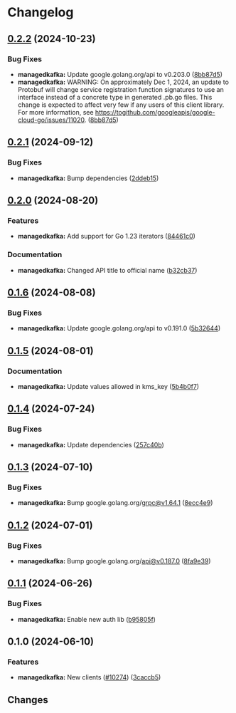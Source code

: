 # Changelog

## [0.2.2](https://github.com/googleapis/google-cloud-go/compare/managedkafka/v0.2.1...managedkafka/v0.2.2) (2024-10-23)


### Bug Fixes

* **managedkafka:** Update google.golang.org/api to v0.203.0 ([8bb87d5](https://github.com/googleapis/google-cloud-go/commit/8bb87d56af1cba736e0fe243979723e747e5e11e))
* **managedkafka:** WARNING: On approximately Dec 1, 2024, an update to Protobuf will change service registration function signatures to use an interface instead of a concrete type in generated .pb.go files. This change is expected to affect very few if any users of this client library. For more information, see https://togithub.com/googleapis/google-cloud-go/issues/11020. ([8bb87d5](https://github.com/googleapis/google-cloud-go/commit/8bb87d56af1cba736e0fe243979723e747e5e11e))

## [0.2.1](https://github.com/googleapis/google-cloud-go/compare/managedkafka/v0.2.0...managedkafka/v0.2.1) (2024-09-12)


### Bug Fixes

* **managedkafka:** Bump dependencies ([2ddeb15](https://github.com/googleapis/google-cloud-go/commit/2ddeb1544a53188a7592046b98913982f1b0cf04))

## [0.2.0](https://github.com/googleapis/google-cloud-go/compare/managedkafka/v0.1.6...managedkafka/v0.2.0) (2024-08-20)


### Features

* **managedkafka:** Add support for Go 1.23 iterators ([84461c0](https://github.com/googleapis/google-cloud-go/commit/84461c0ba464ec2f951987ba60030e37c8a8fc18))


### Documentation

* **managedkafka:** Changed API title to official name ([b32cb37](https://github.com/googleapis/google-cloud-go/commit/b32cb378ab03f34c0670a8a204bd0ef3f71d48d4))

## [0.1.6](https://github.com/googleapis/google-cloud-go/compare/managedkafka/v0.1.5...managedkafka/v0.1.6) (2024-08-08)


### Bug Fixes

* **managedkafka:** Update google.golang.org/api to v0.191.0 ([5b32644](https://github.com/googleapis/google-cloud-go/commit/5b32644eb82eb6bd6021f80b4fad471c60fb9d73))

## [0.1.5](https://github.com/googleapis/google-cloud-go/compare/managedkafka/v0.1.4...managedkafka/v0.1.5) (2024-08-01)


### Documentation

* **managedkafka:** Update values allowed in kms_key ([5b4b0f7](https://github.com/googleapis/google-cloud-go/commit/5b4b0f7878276ab5709011778b1b4a6ffd30a60b))

## [0.1.4](https://github.com/googleapis/google-cloud-go/compare/managedkafka/v0.1.3...managedkafka/v0.1.4) (2024-07-24)


### Bug Fixes

* **managedkafka:** Update dependencies ([257c40b](https://github.com/googleapis/google-cloud-go/commit/257c40bd6d7e59730017cf32bda8823d7a232758))

## [0.1.3](https://github.com/googleapis/google-cloud-go/compare/managedkafka/v0.1.2...managedkafka/v0.1.3) (2024-07-10)


### Bug Fixes

* **managedkafka:** Bump google.golang.org/grpc@v1.64.1 ([8ecc4e9](https://github.com/googleapis/google-cloud-go/commit/8ecc4e9622e5bbe9b90384d5848ab816027226c5))

## [0.1.2](https://github.com/googleapis/google-cloud-go/compare/managedkafka/v0.1.1...managedkafka/v0.1.2) (2024-07-01)


### Bug Fixes

* **managedkafka:** Bump google.golang.org/api@v0.187.0 ([8fa9e39](https://github.com/googleapis/google-cloud-go/commit/8fa9e398e512fd8533fd49060371e61b5725a85b))

## [0.1.1](https://github.com/googleapis/google-cloud-go/compare/managedkafka/v0.1.0...managedkafka/v0.1.1) (2024-06-26)


### Bug Fixes

* **managedkafka:** Enable new auth lib ([b95805f](https://github.com/googleapis/google-cloud-go/commit/b95805f4c87d3e8d10ea23bd7a2d68d7a4157568))

## 0.1.0 (2024-06-10)


### Features

* **managedkafka:** New clients ([#10274](https://github.com/googleapis/google-cloud-go/issues/10274)) ([3caccb5](https://github.com/googleapis/google-cloud-go/commit/3caccb556c889104fb77a6353774a8779a9ea24e))

## Changes
